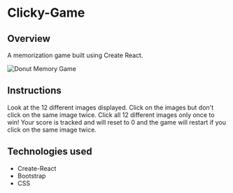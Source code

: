 # Clicky-Game

## Overview
A memorization game built using Create React.

![Donut Memory Game](./src/images/donut.png)

## Instructions

Look at the 12 different images displayed. Click on the images but don't click on the same image twice. Click all 12 different images only once to win! Your score is tracked and will reset to 0 and the game will restart if you click on the same image twice.

## Technologies used

* Create-React
* Bootstrap
* CSS